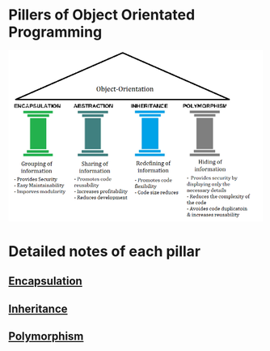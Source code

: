 # Pillers of Object Orientated Programming

<p>
    <img src="./image/pillersofoop.png">
</p>

# Detailed notes of each pillar

## [Encapsulation](./encapsulation/README.md)

## [Inheritance](./inheritance/README.md)

## [Polymorphism](./polymorphism/README.md)